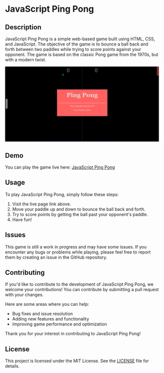 # JavaScript Ping Pong

## Description
JavaScript Ping Pong is a simple web-based game built using HTML, CSS, and JavaScript. The objective of the game is to bounce a ball back and forth between two paddles while trying to score points against your opponent. The game is based on the classic Pong game from the 1970s, but with a modern twist.

<p align="center">
  <img src="pingpong.png" alt="pingpong" width="800" />
</p>

## Demo
You can play the game live here: 
<a href="https://aaeb-pingpong.netlify.app/">JavaScript Ping Pong</a>

## Usage
To play JavaScript Ping Pong, simply follow these steps:

1. Visit the live page link above.
2. Move your paddle up and down to bounce the ball back and forth.
3. Try to score points by getting the ball past your opponent's paddle.
4. Have fun!

## Issues
This game is still a work in progress and may have some issues. If you encounter any bugs or problems while playing, please feel free to report them by creating an issue in the GitHub repository.

## Contributing
If you'd like to contribute to the development of JavaScript Ping Pong, we welcome your contributions! You can contribute by submitting a pull request with your changes.

Here are some areas where you can help:

- Bug fixes and issue resolution
- Adding new features and functionality
- Improving game performance and optimization

Thank you for your interest in contributing to JavaScript Ping Pong!

## License
This project is licensed under the MIT License. See the [LICENSE](LICENSE) file for details.
